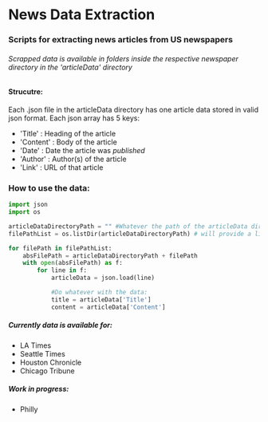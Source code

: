 # News Data Extraction
### Scripts for extracting news articles from US newspapers

###### Scrapped data is available in folders inside the respective newspaper directory in the 'articleData' directory

#### Strucutre:
Each .json file in the articleData directory has one article data stored in valid json format. Each json array has 5 keys: 
- 'Title'   : Heading of the article
- 'Content' : Body of the article
- 'Date'    : Date the article was _published_
- 'Author'  : Author(s) of the article
- 'Link'    : URL of that article


### How to use the data:
```python
import json
import os

articleDataDirectoryPath = "" #Whatever the path of the articleData directory is
filePathList = os.listDir(articleDataDirectoryPath) # will provide a list of filePaths

for filePath in filePathList:
	absFilePath = articleDataDirectoryPath + filePath
	with open(absFilePath) as f:
		for line in f:
			articleData = json.load(line) 

			#Do whatever with the data:
			title = articleData['Title']
			content = articleData['Content']
```


##### Currently data is available for:
- LA Times
- Seattle Times
- Houston Chronicle
- Chicago Tribune

##### Work in progress:
- Philly
